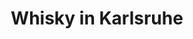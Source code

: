 ---
title: "Whisky in Karlsruhe"
url: /karlsruhe/whisky-in-karlsruhe-victor-gollancz-strasse/
shop: Spirituosen
---